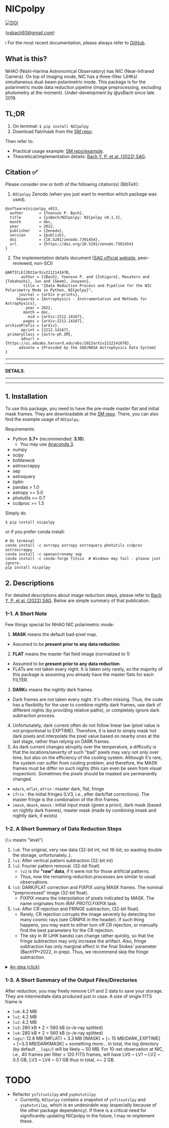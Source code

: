 # NICpolpy

[![DOI](https://zenodo.org/badge/219398338.svg)](https://zenodo.org/badge/latestdoi/219398338)

 (ysbach93@gmail.com)

ℹ️ For the most recent documentation, please always refer to [GitHub](https://github.com/ysBach/NICpolpy).

## What is this?
NHAO (Nishi-Harima Astronomical Observatory) has NIC (Near-Infrared Camera). On top of imaging mode, NIC has a three-filter (JHKs) simultaneous dual-beam polarimetric mode. This package is for the polarimetric mode data reduction pipeline (image preprocessing, excluding photometry at the moment). Under-development by @ysBach since late 2019.

## TL;DR
1. On terminal: ``$ pip install NICpolpy``
1. Download flat/mask from the [SM repo](https://github.com/ysBach/nicpolpy_sag22sm).

Then refer to:
* Practical usage example: [SM repo/example](https://github.com/ysBach/nicpolpy_sag22sm/tree/main/example).
* Theoretical/implementation details: [Bach Y. P. et al. (2022) SAG](http://www.nhao.jp/research/starsandgalaxies/05.html#2022J-4).

## Citation ✅
Please consider one or both of the following citation(s) (BibTeX):

1. ``NICpolpy`` Zenodo (when you just want to mention which package was used).
```
@software{nicpolpy_v013,
  author       = {Yoonsoo P. Bach},
  title        = {ysBach/NICpolpy: NICpolpy v0.1.3},
  month        = dec,
  year         = 2022,
  publisher    = {Zenodo},
  version      = {publish},
  doi          = {10.5281/zenodo.7391454},
  url          = {https://doi.org/10.5281/zenodo.7391454}
}
```
2. The implementation details document ([SAG official website](http://www.nhao.jp/research/starsandgalaxies/05.html#2022J-4), peer-reviewed, non-SCI)
```
@ARTICLE{2022arXiv221214167B,
       author = {{Bach}, Yoonsoo P. and {Ishiguro}, Masateru and {Takahashi}, Jun and {Geem}, Jooyeon},
        title = "{Data Reduction Process and Pipeline for the NIC Polarimetry Mode in Python, NICpolpy}",
      journal = {arXiv e-prints},
     keywords = {Astrophysics - Instrumentation and Methods for Astrophysics},
         year = 2022,
        month = dec,
          eid = {arXiv:2212.14167},
        pages = {arXiv:2212.14167},
archivePrefix = {arXiv},
       eprint = {2212.14167},
 primaryClass = {astro-ph.IM},
       adsurl = {https://ui.adsabs.harvard.edu/abs/2022arXiv221214167B},
      adsnote = {Provided by the SAO/NASA Astrophysics Data System}
}
```

-----
-----
**DETAILS**:

-----
-----

## 1. Installation
To use this package, you need to have the pre-made master flat and initial mask frames. They are downloadable at the [SM repo](https://github.com/ysBach/nicpolpy_sag22sm). There, you can also find the example usage of ``NICpolpy``.

Requirements:
* Python **3.7+** (recommended: **3.10**)
  * You may use [Anaconda 3](https://www.anaconda.com/distribution/#download-section).
* numpy
* scipy
* bottleneck
* astroscrappy
* sep
* astroquery
* tqdm
* pandas > 1.0
* astropy >= 5.0
* photutils >= 0.7
* ccdproc >= 1.3

Simply do

    $ pip install nicpolpy

or if you prefer conda install:
```
# On terminal
conda install -c astropy astropy astroquery photutils ccdproc astroscrappy
conda install -c openastronomy sep
conda install -c conda-forge fitsio  # Windows may fail - please just ignore.
pip install nicpolpy
```

## 2. Descriptions
For detailed descriptions about image reduction steps, please refer to [Bach Y. P. et al. (2022) SAG](http://www.nhao.jp/research/starsandgalaxies/05.html#2022J-4). Below are simple summary of that publication.

### 1-1. A Short Note
Few things special for NHAO NIC polarimetric mode:
1. **MASK** means the default bad-pixel map.
  * Assumed to be **present prior to any data reduction**.
2. **FLAT** means the master flat field image (normalized to 1)
  * Assumed to be **present prior to any data reduction**.
  * FLATs are not taken every night. It is taken only rarely, so the majority of this package is assuming you already have the master flats for each FILTER.
3. **DARK**s means the *nightly* dark frames.
  * Dark frames are not taken every night. It's often missing. Thus, the code has a flexibility for the user to combine nightly dark frames, use dark of different nights (by providing relative paths), or completely ignore dark subtraction process.
4. Unfortunately, dark current often do not follow linear law (pixel value is not proportional to EXPTIME). Therefore, it is best to simply mask hot dark pixels and interpolate the pixel value based on nearby ones at the last stage, rather than relying on DARK frames.
5. As dark current changes abruptly over the temperature, a difficulty is that the locations/severity of such "bad" pixels may vary not only over time, but also on the efficiency of the cooling system. Although it's rare, the system *can* suffer from cooling problem, and therefore, the MASK frames must be differ on such nights (this can even be seen from visual inspection). Sometimes the pixels should be masked are permanently changed.

* ``mdark``, ``mflat``, ``mfrin`` : master dark, flat, fringe
* ``ifrin`` : the initial fringes (LV3, i.e., after dark/flat corrections). The master fringe is the combination of the ifrin frames.
* ``imask``, ``dmask``, ``mmask`` : initial input mask (given a priori), dark mask (based on nightly dark frames), master mask (made by combining imask and nightly dark, if exists)

### 1-2. A Short Summary of Data Reduction Steps
(``lv`` means "level")
1. ``lv0``: The original, very raw data (32-bit int, not 16-bit; so wasting double the storage, unfortunately..).
2. ``lv1``: After vertical pattern subtraction (32-bit int)
3. ``lv2``: Fourier pattern removal. (32-bit float)
   - ``lv2`` is *the* **"raw" data**, if it were not for those artificial patterns.
   - Thus, now the remaining reduction processes are similar to usual observations.
4. ``lv3``: DARK/FLAT correction and FIXPIX using MASK frames. The nominal "preprocessed" image (32-bit float).
   - FIXPIX means the interpolation of pixels indicated by MASK. The name originates from IRAF.PROTO.FIXPIX task.
5. ``lv4``: After CR rejection and FRINGE subtraction, (32-bit float).
    - Rarely, CR rejection corrupts the image severely by detecting too many cosmic rays (see CRNPIX in the header). If such thing happens, you may want to either turn off CR rejection, or manually find the best parameters for the CR rejection.
    - The sky in IR (JHK bands) can change rather quickly, so that the fringe subtraction may only increase the artifact. Also, fringe subtraction has only marginal effect in the final Stokes' parameter (BachYP+2022, in prep). Thus, we recommend skip the fringe subtraction.

<details><summary><u>An idea (click)</u></summary>
<p>

Below is just an idea, not actually implemented:
- In the vertical pattern subtraction by median value along the column, the output may contain integer + 0.5 pixel value. Meanwhile, NIC has saturation at well below 10k ADU, and therefore, the range of ``-32,768`` to ``32,767`` is more than enough to store all meaningful data. Combining these two information, `NICpolpy` **multiplies 2** to the vertical-pattern-subtracted images, and store it as `int16` to save storage by half for this intermediate data. Just in case, by default, any pixel larger than 15000 (`maxval`) or smaller than -15000 (`minval`) will be replaced by -32768 (`blankval` or ``"BLANK"`` in FITS header).


</p>
</details>

### 1-3. A Short Summary of the Output Files/Directories
After reduction, you may freely remove LV1 and 2 data to save your storage. They are intermediate data produced just in case. A size of single FITS frame is
- ``lv0``: 4.2 MB
- ``lv1``: 4.2 MB
- ``lv2``: 4.2 MB
- ``lv3``: 280 kB * 2 = 560 kB (o-/e-ray splitted)
- ``lv4``: 280 kB * 2 = 560 kB (o-/e-ray splitted)
- ``logs/``: 12.8 MB (MFLAT) + 3.3 MB (IMASK) + [~ 15 MB/DARK_EXPTIME] + [~3.3 MB/DARKMASK] + something more...
In total, the log directory (by default ``__logs/``) will be likely \~ 50 MB. For 10-set observation at NIC, i.e., 40 frames per filter = 120 FITS frames, will have LV0 \~ LV1 \~ LV2 \~ 0.5 GB, LV3 \~ LV4 \~ 0.1 GB thus in total, <\~ 2 GB.


# TODO
* Refactor ``ysfitsutilpy`` and ``ysphotutilpy``
  * Currently, ``NICpolpy`` contains a snapshot of ``ysfitsutilpy`` and ``ysphotutilpy``, which is an undesirable way (especially because of the other package dependency). If there is a critical need for significantly updating NICpolpy in the future, I may re-implement these.